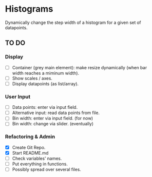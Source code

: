 # Histograms
Dynamically change the step width of a histogram for a given set of datapoints.

## TO DO
### Display
- [ ] Container (grey main element): make resize dynamically (when bar width reaches a miminum width).
- [ ] Show scales / axes.
- [ ] Display datapoints (as list/array).
### User Input
- [ ] Data points: enter via input field.
- [ ] Alternative input: read data points from file.
- [ ] Bin width: enter via input field. (for now)
- [ ] Bin width: change via slider. (eventually)
### Refactoring & Admin
- [x] Create Git Repo.
- [x] Start README.md
- [ ] Check variables' names.
- [ ] Put everything in functions.
- [ ] Possibly spread over several files.
